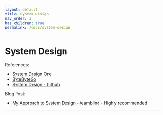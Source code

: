 ```yaml
---
layout: default
title: System Design
nav_order: 3
has_children: true
permalink: /docs/system-design
---
```


# System Design

References:
* [System Design One][1]
* [ByteByteGo][2]
* [System Design - Github][3]

Blog Post:
* [My Approach to System Design - teamblind][4] - Highly recommended

-------
[1]: https://systemdesign.one
[2]: https://bytebytego.com
[3]: https://github.com/karanpratapsingh/system-design
[4]: https://www.teamblind.com/post/My-Approach-to-System-Design-V4SJARdx